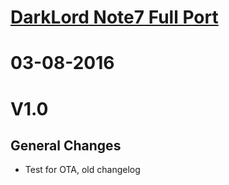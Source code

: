 
# [DarkLord Note7 Full Port](https://samsungvn.com/threads/6-0-1-n900x-snapdragon-darklord-note7-full-port.20311)

# 03-08-2016 
# V1.0
## General Changes
  - Test for OTA, old changelog
